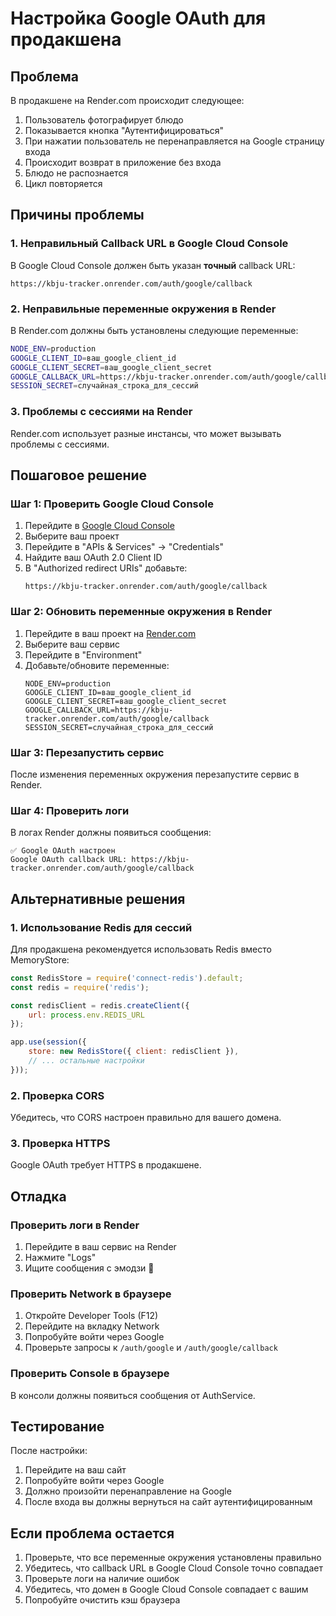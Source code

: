 # Настройка Google OAuth для продакшена

## Проблема
В продакшене на Render.com происходит следующее:
1. Пользователь фотографирует блюдо
2. Показывается кнопка "Аутентифицироваться"
3. При нажатии пользователь не перенаправляется на Google страницу входа
4. Происходит возврат в приложение без входа
5. Блюдо не распознается
6. Цикл повторяется

## Причины проблемы

### 1. Неправильный Callback URL в Google Cloud Console
В Google Cloud Console должен быть указан **точный** callback URL:
```
https://kbju-tracker.onrender.com/auth/google/callback
```

### 2. Неправильные переменные окружения в Render
В Render.com должны быть установлены следующие переменные:

```bash
NODE_ENV=production
GOOGLE_CLIENT_ID=ваш_google_client_id
GOOGLE_CLIENT_SECRET=ваш_google_client_secret
GOOGLE_CALLBACK_URL=https://kbju-tracker.onrender.com/auth/google/callback
SESSION_SECRET=случайная_строка_для_сессий
```

### 3. Проблемы с сессиями на Render
Render.com использует разные инстансы, что может вызывать проблемы с сессиями.

## Пошаговое решение

### Шаг 1: Проверить Google Cloud Console
1. Перейдите в [Google Cloud Console](https://console.cloud.google.com/)
2. Выберите ваш проект
3. Перейдите в "APIs & Services" → "Credentials"
4. Найдите ваш OAuth 2.0 Client ID
5. В "Authorized redirect URIs" добавьте:
   ```
   https://kbju-tracker.onrender.com/auth/google/callback
   ```

### Шаг 2: Обновить переменные окружения в Render
1. Перейдите в ваш проект на [Render.com](https://render.com/)
2. Выберите ваш сервис
3. Перейдите в "Environment"
4. Добавьте/обновите переменные:
   ```
   NODE_ENV=production
   GOOGLE_CLIENT_ID=ваш_google_client_id
   GOOGLE_CLIENT_SECRET=ваш_google_client_secret
   GOOGLE_CALLBACK_URL=https://kbju-tracker.onrender.com/auth/google/callback
   SESSION_SECRET=случайная_строка_для_сессий
   ```

### Шаг 3: Перезапустить сервис
После изменения переменных окружения перезапустите сервис в Render.

### Шаг 4: Проверить логи
В логах Render должны появиться сообщения:
```
✅ Google OAuth настроен
Google OAuth callback URL: https://kbju-tracker.onrender.com/auth/google/callback
```

## Альтернативные решения

### 1. Использование Redis для сессий
Для продакшена рекомендуется использовать Redis вместо MemoryStore:

```javascript
const RedisStore = require('connect-redis').default;
const redis = require('redis');

const redisClient = redis.createClient({
    url: process.env.REDIS_URL
});

app.use(session({
    store: new RedisStore({ client: redisClient }),
    // ... остальные настройки
}));
```

### 2. Проверка CORS
Убедитесь, что CORS настроен правильно для вашего домена.

### 3. Проверка HTTPS
Google OAuth требует HTTPS в продакшене.

## Отладка

### Проверить логи в Render
1. Перейдите в ваш сервис на Render
2. Нажмите "Logs"
3. Ищите сообщения с эмодзи 🔐

### Проверить Network в браузере
1. Откройте Developer Tools (F12)
2. Перейдите на вкладку Network
3. Попробуйте войти через Google
4. Проверьте запросы к `/auth/google` и `/auth/google/callback`

### Проверить Console в браузере
В консоли должны появиться сообщения от AuthService.

## Тестирование

После настройки:
1. Перейдите на ваш сайт
2. Попробуйте войти через Google
3. Должно произойти перенаправление на Google
4. После входа вы должны вернуться на сайт аутентифицированным

## Если проблема остается

1. Проверьте, что все переменные окружения установлены правильно
2. Убедитесь, что callback URL в Google Cloud Console точно совпадает
3. Проверьте логи на наличие ошибок
4. Убедитесь, что домен в Google Cloud Console совпадает с вашим
5. Попробуйте очистить кэш браузера
